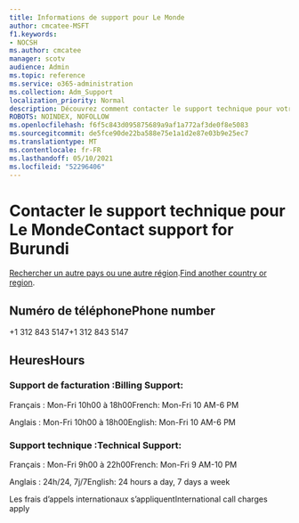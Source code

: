 ```yaml
---
title: Informations de support pour Le Monde
author: cmcatee-MSFT
f1.keywords:
- NOCSH
ms.author: cmcatee
manager: scotv
audience: Admin
ms.topic: reference
ms.service: o365-administration
ms.collection: Adm_Support
localization_priority: Normal
description: Découvrez comment contacter le support technique pour votre pays ou région.
ROBOTS: NOINDEX, NOFOLLOW
ms.openlocfilehash: f6f5c843d095875689a9af1a772af3de0f8e5083
ms.sourcegitcommit: de5fce90de22ba588e75e1a1d2e87e03b9e25ec7
ms.translationtype: MT
ms.contentlocale: fr-FR
ms.lasthandoff: 05/10/2021
ms.locfileid: "52296406"
---
```

# <a name="contact-support-for-burundi"></a><span data-ttu-id="1bcb0-103">Contacter le support technique pour Le Monde</span><span class="sxs-lookup"><span data-stu-id="1bcb0-103">Contact support for Burundi</span></span>

<span data-ttu-id="1bcb0-104">[Rechercher un autre pays ou une autre région](../../business-video/get-help-support.md).</span><span class="sxs-lookup"><span data-stu-id="1bcb0-104">[Find another country or region](../../business-video/get-help-support.md).</span></span>

## <a name="phone-number"></a><span data-ttu-id="1bcb0-105">Numéro de téléphone</span><span class="sxs-lookup"><span data-stu-id="1bcb0-105">Phone number</span></span>
<span data-ttu-id="1bcb0-106">+1 312 843 5147</span><span class="sxs-lookup"><span data-stu-id="1bcb0-106">+1 312 843 5147</span></span>

## <a name="hours"></a><span data-ttu-id="1bcb0-107">Heures</span><span class="sxs-lookup"><span data-stu-id="1bcb0-107">Hours</span></span>
### <a name="billing-support"></a><span data-ttu-id="1bcb0-108">Support de facturation :</span><span class="sxs-lookup"><span data-stu-id="1bcb0-108">Billing Support:</span></span>

<span data-ttu-id="1bcb0-109">Français : Mon-Fri 10h00 à 18h00</span><span class="sxs-lookup"><span data-stu-id="1bcb0-109">French: Mon-Fri 10 AM-6 PM</span></span>

<span data-ttu-id="1bcb0-110">Anglais : Mon-Fri 10h00 à 18h00</span><span class="sxs-lookup"><span data-stu-id="1bcb0-110">English: Mon-Fri 10 AM-6 PM</span></span>

### <a name="technical-support"></a><span data-ttu-id="1bcb0-111">Support technique :</span><span class="sxs-lookup"><span data-stu-id="1bcb0-111">Technical Support:</span></span>

<span data-ttu-id="1bcb0-112">Français : Mon-Fri 9h00 à 22h00</span><span class="sxs-lookup"><span data-stu-id="1bcb0-112">French: Mon-Fri 9 AM-10 PM</span></span>

<span data-ttu-id="1bcb0-113">Anglais : 24h/24, 7j/7</span><span class="sxs-lookup"><span data-stu-id="1bcb0-113">English: 24 hours a day, 7 days a week</span></span>

<span data-ttu-id="1bcb0-114">Les frais d’appels internationaux s’appliquent</span><span class="sxs-lookup"><span data-stu-id="1bcb0-114">International call charges apply</span></span>
